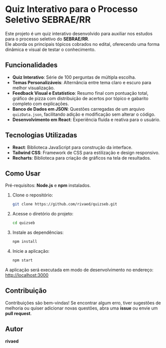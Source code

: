 
# Quiz Interativo para o Processo Seletivo SEBRAE/RR

Este projeto é um quiz interativo desenvolvido para auxiliar nos estudos para o processo seletivo do **SEBRAE/RR**.  
Ele aborda os principais tópicos cobrados no edital, oferecendo uma forma dinâmica e visual de testar o conhecimento.

## Funcionalidades

- **Quiz Interativo**: Série de 100 perguntas de múltipla escolha.
- **Temas Personalizáveis**: Alternância entre tema claro e escuro para melhor visualização.
- **Feedback Visual e Estatístico**: Resumo final com pontuação total, gráfico de pizza com distribuição de acertos por tópico e gabarito completo com explicações.
- **Banco de Dados em JSON**: Questões carregadas de um arquivo `quizData.json`, facilitando adição e modificação sem alterar o código.
- **Desenvolvimento em React**: Experiência fluida e reativa para o usuário.

## Tecnologias Utilizadas

- **React**: Biblioteca JavaScript para construção da interface.
- **Tailwind CSS**: Framework de CSS para estilização e design responsivo.
- **Recharts**: Biblioteca para criação de gráficos na tela de resultados.

## Como Usar

Pré-requisitos: **Node.js** e **npm** instalados.

1. Clone o repositório:
   ```bash
   git clone https://github.com/rivaed/quizseb.git
    ```
2. Acesse o diretório do projeto:

   ```bash
   cd quizseb
   ```
3. Instale as dependências:

   ```bash
   npm install
   ```
4. Inicie a aplicação:

   ```bash
   npm start
   ```

A aplicação será executada em modo de desenvolvimento no endereço:
[http://localhost:3000](http://localhost:3000)

## Contribuição

Contribuições são bem-vindas!
Se encontrar algum erro, tiver sugestões de melhoria ou quiser adicionar novas questões, abra uma **issue** ou envie um **pull request**.

## Autor

**rivaed**



